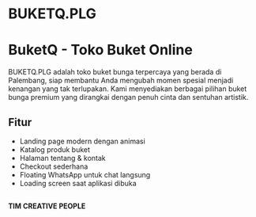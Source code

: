# BUKETQ.PLG


# BuketQ - Toko Buket Online

BUKETQ.PLG adalah toko buket bunga terpercaya yang berada di Palembang, siap membantu Anda mengubah momen spesial menjadi kenangan yang tak terlupakan. Kami menyediakan berbagai pilihan buket bunga premium yang dirangkai dengan penuh cinta dan sentuhan artistik.

## Fitur

- Landing page modern dengan animasi
- Katalog produk buket
- Halaman tentang & kontak
- Checkout sederhana
- Floating WhatsApp untuk chat langsung
- Loading screen saat aplikasi dibuka
##
**TIM CREATIVE PEOPLE**
